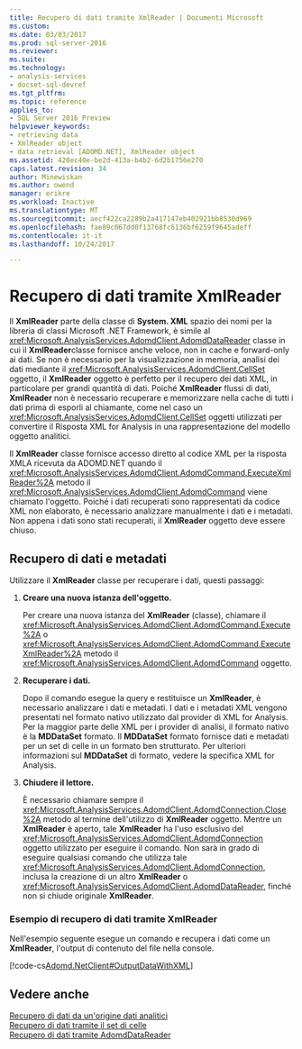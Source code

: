 ```yaml
---
title: Recupero di dati tramite XmlReader | Documenti Microsoft
ms.custom: 
ms.date: 03/03/2017
ms.prod: sql-server-2016
ms.reviewer: 
ms.suite: 
ms.technology:
- analysis-services
- docset-sql-devref
ms.tgt_pltfrm: 
ms.topic: reference
applies_to:
- SQL Server 2016 Preview
helpviewer_keywords:
- retrieving data
- XmlReader object
- data retrieval [ADOMD.NET], XmlReader object
ms.assetid: 420ec40e-be2d-413a-b4b2-6d2b1756e270
caps.latest.revision: 34
author: Minewiskan
ms.author: owend
manager: erikre
ms.workload: Inactive
ms.translationtype: MT
ms.sourcegitcommit: aecf422ca2289b2a417147eb402921bb8530d969
ms.openlocfilehash: fae89c067dd0f13768fc6136bf6259f9645adeff
ms.contentlocale: it-it
ms.lasthandoff: 10/24/2017

---
```

# <a name="retrieving-data-using-the-xmlreader"></a>Recupero di dati tramite XmlReader
  Il **XmlReader** parte della classe di **System. XML** spazio dei nomi per la libreria di classi Microsoft .NET Framework, è simile al <xref:Microsoft.AnalysisServices.AdomdClient.AdomdDataReader> classe in cui il **XmlReader**classe fornisce anche veloce, non in cache e forward-only ai dati. Se non è necessario per la visualizzazione in memoria, analisi dei dati mediante il <xref:Microsoft.AnalysisServices.AdomdClient.CellSet> oggetto, il **XmlReader** oggetto è perfetto per il recupero dei dati XML, in particolare per grandi quantità di dati. Poiché **XmlReader** flussi di dati, **XmlReader** non è necessario recuperare e memorizzare nella cache di tutti i dati prima di esporli al chiamante, come nel caso un <xref:Microsoft.AnalysisServices.AdomdClient.CellSet> oggetti utilizzati per convertire il Risposta XML for Analysis in una rappresentazione del modello oggetto analitici.  
  
 Il **XmlReader** classe fornisce accesso diretto al codice XML per la risposta XMLA ricevuta da ADOMD.NET quando il <xref:Microsoft.AnalysisServices.AdomdClient.AdomdCommand.ExecuteXmlReader%2A> metodo il <xref:Microsoft.AnalysisServices.AdomdClient.AdomdCommand> viene chiamato l'oggetto. Poiché i dati recuperati sono rappresentati da codice XML non elaborato, è necessario analizzare manualmente i dati e i metadati. Non appena i dati sono stati recuperati, il **XmlReader** oggetto deve essere chiuso.  
  
## <a name="retrieving-data-and-metadata"></a>Recupero di dati e metadati  
 Utilizzare il **XmlReader** classe per recuperare i dati, questi passaggi:  
  
1.  **Creare una nuova istanza dell'oggetto.**  
  
     Per creare una nuova istanza del **XmlReader** (classe), chiamare il <xref:Microsoft.AnalysisServices.AdomdClient.AdomdCommand.Execute%2A> o <xref:Microsoft.AnalysisServices.AdomdClient.AdomdCommand.ExecuteXmlReader%2A> metodo il <xref:Microsoft.AnalysisServices.AdomdClient.AdomdCommand> oggetto.  
  
2.  **Recuperare i dati.**  
  
     Dopo il comando esegue la query e restituisce un **XmlReader**, è necessario analizzare i dati e metadati. I dati e i metadati XML vengono presentati nel formato nativo utilizzato dal provider di XML for Analysis. Per la maggior parte delle XML per i provider di analisi, il formato nativo è la **MDDataSet** formato. Il **MDDataSet** formato fornisce dati e metadati per un set di celle in un formato ben strutturato. Per ulteriori informazioni sul **MDDataSet** di formato, vedere la specifica XML for Analysis.  
  
3.  **Chiudere il lettore.**  
  
     È necessario chiamare sempre il <xref:Microsoft.AnalysisServices.AdomdClient.AdomdConnection.Close%2A> metodo al termine dell'utilizzo di **XmlReader** oggetto. Mentre un **XmlReader** è aperto, tale **XmlReader** ha l'uso esclusivo del <xref:Microsoft.AnalysisServices.AdomdClient.AdomdConnection> oggetto utilizzato per eseguire il comando. Non sarà in grado di eseguire qualsiasi comando che utilizza tale <xref:Microsoft.AnalysisServices.AdomdClient.AdomdConnection>, inclusa la creazione di un altro **XmlReader** o <xref:Microsoft.AnalysisServices.AdomdClient.AdomdDataReader>, finché non si chiude originale **XmlReader**.  
  
### <a name="example-of-retrieving-data-from-the-xmlreader"></a>Esempio di recupero di dati tramite XmlReader  
 Nell'esempio seguente esegue un comando e recupera i dati come un **XmlReader**, l'output di contenuto del file nella console.  
  
 [!code-cs[Adomd.NetClient#OutputDataWithXML](../../analysis-services/multidimensional-models-adomd-net-client/codesnippet/csharp/retrieving-data-using-th_1_1.cs)]  
  
## <a name="see-also"></a>Vedere anche  
 [Recupero di dati da un'origine dati analitici](../../analysis-services/multidimensional-models-adomd-net-client/retrieving-data-from-an-analytical-data-source.md)   
 [Recupero di dati tramite il set di celle](../../analysis-services/multidimensional-models-adomd-net-client/retrieving-data-using-the-cellset.md)   
 [Recupero di dati tramite AdomdDataReader](../../analysis-services/multidimensional-models-adomd-net-client/retrieving-data-using-the-adomddatareader.md)  
  
  

